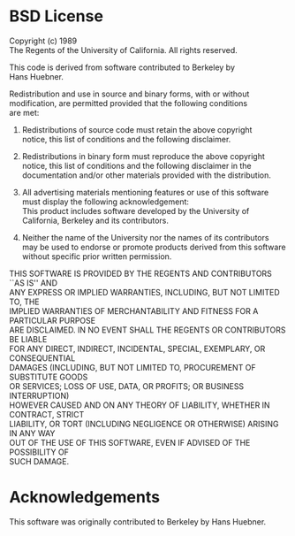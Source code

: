 # BSD License

Copyright (c) 1989  
The Regents of the University of California. All rights reserved.

This code is derived from software contributed to Berkeley by  
Hans Huebner.

Redistribution and use in source and binary forms, with or without  
modification, are permitted provided that the following conditions  
are met:

1. Redistributions of source code must retain the above copyright  
   notice, this list of conditions and the following disclaimer.

2. Redistributions in binary form must reproduce the above copyright  
   notice, this list of conditions and the following disclaimer in the  
   documentation and/or other materials provided with the distribution.

3. All advertising materials mentioning features or use of this software  
   must display the following acknowledgement:  
   This product includes software developed by the University of  
   California, Berkeley and its contributors.

4. Neither the name of the University nor the names of its contributors  
   may be used to endorse or promote products derived from this software  
   without specific prior written permission.

THIS SOFTWARE IS PROVIDED BY THE REGENTS AND CONTRIBUTORS ``AS IS'' AND  
ANY EXPRESS OR IMPLIED WARRANTIES, INCLUDING, BUT NOT LIMITED TO, THE  
IMPLIED WARRANTIES OF MERCHANTABILITY AND FITNESS FOR A PARTICULAR PURPOSE  
ARE DISCLAIMED.  IN NO EVENT SHALL THE REGENTS OR CONTRIBUTORS BE LIABLE  
FOR ANY DIRECT, INDIRECT, INCIDENTAL, SPECIAL, EXEMPLARY, OR CONSEQUENTIAL  
DAMAGES (INCLUDING, BUT NOT LIMITED TO, PROCUREMENT OF SUBSTITUTE GOODS  
OR SERVICES; LOSS OF USE, DATA, OR PROFITS; OR BUSINESS INTERRUPTION)  
HOWEVER CAUSED AND ON ANY THEORY OF LIABILITY, WHETHER IN CONTRACT, STRICT  
LIABILITY, OR TORT (INCLUDING NEGLIGENCE OR OTHERWISE) ARISING IN ANY WAY  
OUT OF THE USE OF THIS SOFTWARE, EVEN IF ADVISED OF THE POSSIBILITY OF  
SUCH DAMAGE.

# Acknowledgements

This software was originally contributed to Berkeley by Hans Huebner.
